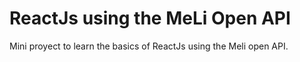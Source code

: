 # ReactJs using the MeLi Open API

Mini proyect to learn the basics of ReactJs using the Meli open API.
